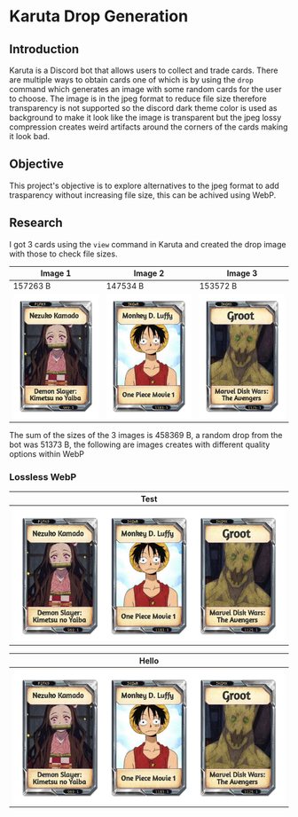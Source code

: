 # Karuta Drop Generation

## Introduction

Karuta is a Discord bot that allows users to collect and trade cards. There are multiple ways to
obtain cards one of which is by using the `drop` command which generates an image with some random
cards for the user to choose. The image is in the jpeg format to reduce file size therefore
transparency is not supported so the discord dark theme color is used as background to make it look
like the image is transparent but the jpeg lossy compression creates weird artifacts around the corners
of the cards making it look bad.

## Objective

This project's objective is to explore alternatives to the jpeg format to add trasparency without
increasing file size, this can be achived using WebP.

## Research

I got 3 cards using the `view` command in Karuta and created the drop image with those to check file
sizes.

| Image 1 | Image 2 | Image 3 |
| --- | --- | --- |
| 157263 B | 147534 B | 153572 B |
| ![First card](.github/resources/input1.png) | ![Second card](.github/resources/input2.png) | ![Third card](.github/resources/input3.png) |

The sum of the sizes of the 3 images is 458369 B, a random drop from the bot was 51373 B, the
following are images creates with different quality options within WebP

### Lossless WebP

| Test |
| --- |
| ![Lossless WebP image](.github/resources/output-lossless.webp) |


| Hello |
| --- |
| ![Quality 80 WebP image](.github/resources/output-q80.webp) |